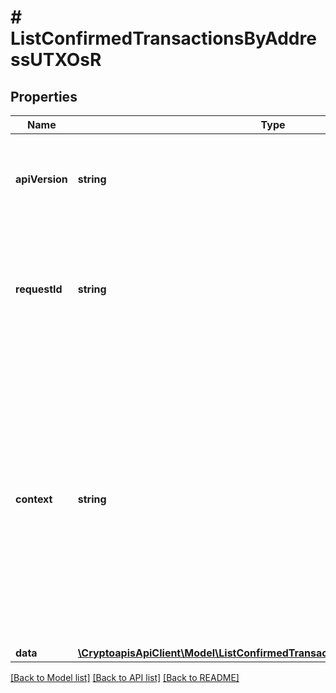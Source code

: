 # # ListConfirmedTransactionsByAddressUTXOsR

## Properties

Name | Type | Description | Notes
------------ | ------------- | ------------- | -------------
**apiVersion** | **string** | Specifies the version of the API that incorporates this endpoint. |
**requestId** | **string** | Defines the ID of the request. The &#x60;requestId&#x60; is generated by Crypto APIs and it&#39;s unique for every request. |
**context** | **string** | In batch situations the user can use the context to correlate responses with requests. This property is present regardless of whether the response was successful or returned as an error. &#x60;context&#x60; is specified by the user. | [optional]
**data** | [**\CryptoapisApiClient\Model\ListConfirmedTransactionsByAddressUTXOsRData**](ListConfirmedTransactionsByAddressUTXOsRData.md) |  |

[[Back to Model list]](../../README.md#models) [[Back to API list]](../../README.md#endpoints) [[Back to README]](../../README.md)
